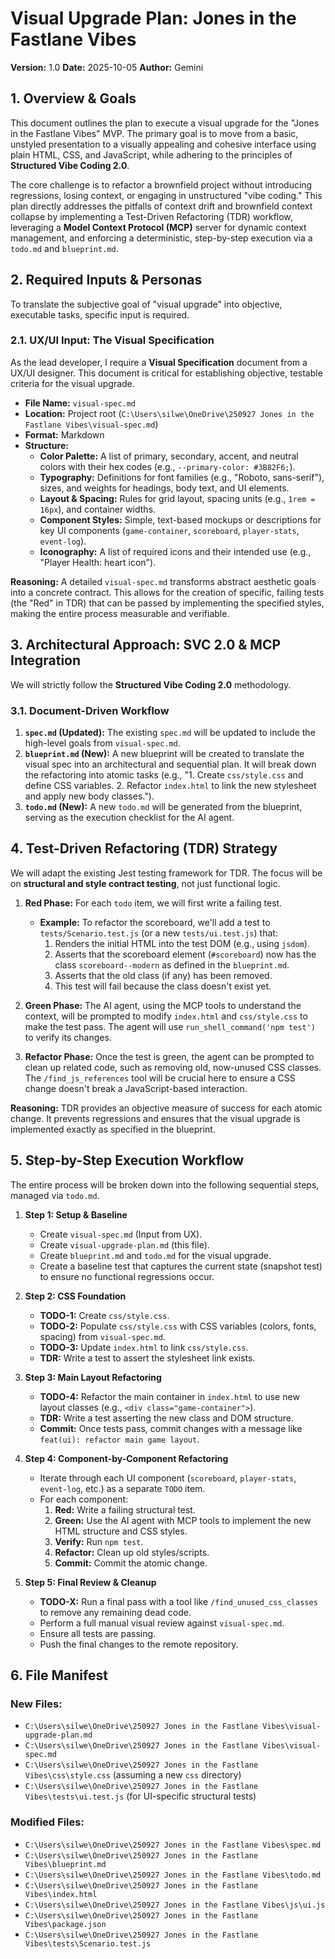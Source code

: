 # Visual Upgrade Plan: Jones in the Fastlane Vibes

**Version:** 1.0
**Date:** 2025-10-05
**Author:** Gemini

## 1. Overview & Goals

This document outlines the plan to execute a visual upgrade for the "Jones in the Fastlane Vibes" MVP. The primary goal is to move from a basic, unstyled presentation to a visually appealing and cohesive interface using plain HTML, CSS, and JavaScript, while adhering to the principles of **Structured Vibe Coding 2.0**.

The core challenge is to refactor a brownfield project without introducing regressions, losing context, or engaging in unstructured "vibe coding." This plan directly addresses the pitfalls of context drift and brownfield context collapse by implementing a Test-Driven Refactoring (TDR) workflow, leveraging a **Model Context Protocol (MCP)** server for dynamic context management, and enforcing a deterministic, step-by-step execution via a `todo.md` and `blueprint.md`.

## 2. Required Inputs & Personas

To translate the subjective goal of "visual upgrade" into objective, executable tasks, specific input is required.

### 2.1. UX/UI Input: The Visual Specification

As the lead developer, I require a **Visual Specification** document from a UX/UI designer. This document is critical for establishing objective, testable criteria for the visual upgrade.

*   **File Name:** `visual-spec.md`
*   **Location:** Project root (`C:\Users\silwe\OneDrive\250927 Jones in the Fastlane Vibes\visual-spec.md`)
*   **Format:** Markdown
*   **Structure:**
    *   **Color Palette:** A list of primary, secondary, accent, and neutral colors with their hex codes (e.g., `--primary-color: #3B82F6;`).
    *   **Typography:** Definitions for font families (e.g., "Roboto, sans-serif"), sizes, and weights for headings, body text, and UI elements.
    *   **Layout & Spacing:** Rules for grid layout, spacing units (e.g., `1rem = 16px`), and container widths.
    *   **Component Styles:** Simple, text-based mockups or descriptions for key UI components (`game-container`, `scoreboard`, `player-stats`, `event-log`).
    *   **Iconography:** A list of required icons and their intended use (e.g., "Player Health: heart icon").

**Reasoning:** A detailed `visual-spec.md` transforms abstract aesthetic goals into a concrete contract. This allows for the creation of specific, failing tests (the "Red" in TDR) that can be passed by implementing the specified styles, making the entire process measurable and verifiable.

## 3. Architectural Approach: SVC 2.0 & MCP Integration

We will strictly follow the **Structured Vibe Coding 2.0** methodology.

### 3.1. Document-Driven Workflow

1.  **`spec.md` (Updated):** The existing `spec.md` will be updated to include the high-level goals from `visual-spec.md`.
2.  **`blueprint.md` (New):** A new blueprint will be created to translate the visual spec into an architectural and sequential plan. It will break down the refactoring into atomic tasks (e.g., "1. Create `css/style.css` and define CSS variables. 2. Refactor `index.html` to link the new stylesheet and apply new body classes.").
3.  **`todo.md` (New):** A new `todo.md` will be generated from the blueprint, serving as the execution checklist for the AI agent.

## 4. Test-Driven Refactoring (TDR) Strategy

We will adapt the existing Jest testing framework for TDR. The focus will be on **structural and style contract testing**, not just functional logic.

1.  **Red Phase:** For each `todo` item, we will first write a failing test.
    *   **Example:** To refactor the scoreboard, we'll add a test to `tests/Scenario.test.js` (or a new `tests/ui.test.js`) that:
        1.  Renders the initial HTML into the test DOM (e.g., using `jsdom`).
        2.  Asserts that the scoreboard element (`#scoreboard`) now has the class `scoreboard--modern` as defined in the `blueprint.md`.
        3.  Asserts that the old class (if any) has been removed.
        4.  This test will fail because the class doesn't exist yet.

2.  **Green Phase:** The AI agent, using the MCP tools to understand the context, will be prompted to modify `index.html` and `css/style.css` to make the test pass. The agent will use `run_shell_command('npm test')` to verify its changes.

3.  **Refactor Phase:** Once the test is green, the agent can be prompted to clean up related code, such as removing old, now-unused CSS classes. The `/find_js_references` tool will be crucial here to ensure a CSS change doesn't break a JavaScript-based interaction.

**Reasoning:** TDR provides an objective measure of success for each atomic change. It prevents regressions and ensures that the visual upgrade is implemented exactly as specified in the blueprint.

## 5. Step-by-Step Execution Workflow

The entire process will be broken down into the following sequential steps, managed via `todo.md`.

1.  **Step 1: Setup & Baseline**
    *   Create `visual-spec.md` (Input from UX).
    *   Create `visual-upgrade-plan.md` (this file).
    *   Create `blueprint.md` and `todo.md` for the visual upgrade.
    *   Create a baseline test that captures the current state (snapshot test) to ensure no functional regressions occur.

2.  **Step 2: CSS Foundation**
    *   **TODO-1:** Create `css/style.css`.
    *   **TODO-2:** Populate `css/style.css` with CSS variables (colors, fonts, spacing) from `visual-spec.md`.
    *   **TODO-3:** Update `index.html` to link `css/style.css`.
    *   **TDR:** Write a test to assert the stylesheet link exists.

3.  **Step 3: Main Layout Refactoring**
    *   **TODO-4:** Refactor the main container in `index.html` to use new layout classes (e.g., `<div class="game-container">`).
    *   **TDR:** Write a test asserting the new class and DOM structure.
    *   **Commit:** Once tests pass, commit changes with a message like `feat(ui): refactor main game layout`.

4.  **Step 4: Component-by-Component Refactoring**
    *   Iterate through each UI component (`scoreboard`, `player-stats`, `event-log`, etc.) as a separate `TODO` item.
    *   For each component:
        1.  **Red:** Write a failing structural test.
        2.  **Green:** Use the AI agent with MCP tools to implement the new HTML structure and CSS styles.
        3.  **Verify:** Run `npm test`.
        4.  **Refactor:** Clean up old styles/scripts.
        5.  **Commit:** Commit the atomic change.

5.  **Step 5: Final Review & Cleanup**
    *   **TODO-X:** Run a final pass with a tool like `/find_unused_css_classes` to remove any remaining dead code.
    *   Perform a full manual visual review against `visual-spec.md`.
    *   Ensure all tests are passing.
    *   Push the final changes to the remote repository.

## 6. File Manifest

### New Files:
*   `C:\Users\silwe\OneDrive\250927 Jones in the Fastlane Vibes\visual-upgrade-plan.md`
*   `C:\Users\silwe\OneDrive\250927 Jones in the Fastlane Vibes\visual-spec.md`
*   `C:\Users\silwe\OneDrive\250927 Jones in the Fastlane Vibes\css\style.css` (assuming a new `css` directory)
*   `C:\Users\silwe\OneDrive\250927 Jones in the Fastlane Vibes\tests\ui.test.js` (for UI-specific structural tests)

### Modified Files:
*   `C:\Users\silwe\OneDrive\250927 Jones in the Fastlane Vibes\spec.md`
*   `C:\Users\silwe\OneDrive\250927 Jones in the Fastlane Vibes\blueprint.md`
*   `C:\Users\silwe\OneDrive\250927 Jones in the Fastlane Vibes\todo.md`
*   `C:\Users\silwe\OneDrive\250927 Jones in the Fastlane Vibes\index.html`
*   `C:\Users\silwe\OneDrive\250927 Jones in the Fastlane Vibes\js\ui.js`
*   `C:\Users\silwe\OneDrive\250927 Jones in the Fastlane Vibes\package.json`
*   `C:\Users\silwe\OneDrive\250927 Jones in the Fastlane Vibes\tests\Scenario.test.js`
